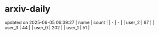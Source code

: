 # arxiv-daily
updated on 2025-06-05 06:39:27
| name | count |
| - | - |
| user_2 | 87 |
| user_3 | 44 |
| user_0 | 202 |
| user_1 | 51 |
